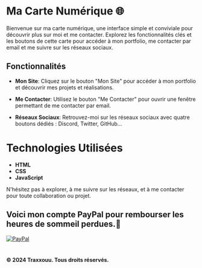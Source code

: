 # Ma Carte Numérique 🌐

Bienvenue sur ma carte numérique, une interface simple et conviviale pour découvrir plus sur moi et me contacter. Explorez les fonctionnalités clés et les boutons de cette carte pour accéder à mon portfolio, me contacter par email et me suivre sur les réseaux sociaux.

## Fonctionnalités

- **Mon Site**: Cliquez sur le bouton "Mon Site" pour accéder à mon portfolio et découvrir mes projets et réalisations.

- **Me Contacter**: Utilisez le bouton "Me Contacter" pour ouvrir une fenêtre permettant de me contacter par email.

- **Réseaux Sociaux**: Retrouvez-moi sur les réseaux sociaux avec quatre boutons dédiés : Discord, Twitter, GitHub...

# Technologies Utilisées
 - **HTML**
 - **CSS**
 - **JavaScript**
   
N'hésitez pas à explorer, à me suivre sur les réseaux, et à me contacter pour toute collaboration ou projet.

##
## Voici mon compte PayPal pour rembourser les heures de sommeil perdues.👋
[![PayPal](https://img.shields.io/badge/PayPal-00457C?style=for-the-badge&logo=paypal&logoColor=white)](https://paypal.me/frtrax?country.x=FR&locale.x=fr_FR) 
#
**© 2024 Traxxouu. Tous droits réservés.**
